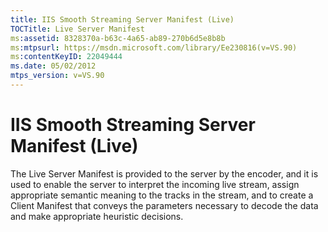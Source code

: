 ```yaml
---
title: IIS Smooth Streaming Server Manifest (Live)
TOCTitle: Live Server Manifest
ms:assetid: 8328370a-b63c-4a65-ab89-270b6d5e8b8b
ms:mtpsurl: https://msdn.microsoft.com/library/Ee230816(v=VS.90)
ms:contentKeyID: 22049444
ms.date: 05/02/2012
mtps_version: v=VS.90
---
```


# IIS Smooth Streaming Server Manifest (Live)

The Live Server Manifest is provided to the server by the encoder, and it is used to enable the server to interpret the incoming live stream, assign appropriate semantic meaning to the tracks in the stream, and to create a Client Manifest that conveys the parameters necessary to decode the data and make appropriate heuristic decisions.
